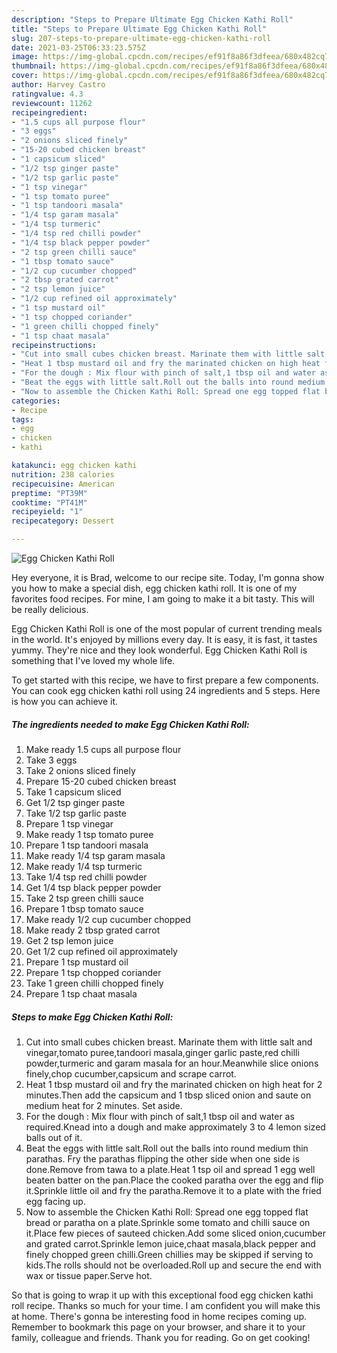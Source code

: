 ```yaml
---
description: "Steps to Prepare Ultimate Egg Chicken Kathi Roll"
title: "Steps to Prepare Ultimate Egg Chicken Kathi Roll"
slug: 207-steps-to-prepare-ultimate-egg-chicken-kathi-roll
date: 2021-03-25T06:33:23.575Z
image: https://img-global.cpcdn.com/recipes/ef91f8a86f3dfeea/680x482cq70/egg-chicken-kathi-roll-recipe-main-photo.jpg
thumbnail: https://img-global.cpcdn.com/recipes/ef91f8a86f3dfeea/680x482cq70/egg-chicken-kathi-roll-recipe-main-photo.jpg
cover: https://img-global.cpcdn.com/recipes/ef91f8a86f3dfeea/680x482cq70/egg-chicken-kathi-roll-recipe-main-photo.jpg
author: Harvey Castro
ratingvalue: 4.3
reviewcount: 11262
recipeingredient:
- "1.5 cups all purpose flour"
- "3 eggs"
- "2 onions sliced finely"
- "15-20 cubed chicken breast"
- "1 capsicum sliced"
- "1/2 tsp ginger paste"
- "1/2 tsp garlic paste"
- "1 tsp vinegar"
- "1 tsp tomato puree"
- "1 tsp tandoori masala"
- "1/4 tsp garam masala"
- "1/4 tsp turmeric"
- "1/4 tsp red chilli powder"
- "1/4 tsp black pepper powder"
- "2 tsp green chilli sauce"
- "1 tbsp tomato sauce"
- "1/2 cup cucumber chopped"
- "2 tbsp grated carrot"
- "2 tsp lemon juice"
- "1/2 cup refined oil approximately"
- "1 tsp mustard oil"
- "1 tsp chopped coriander"
- "1 green chilli chopped finely"
- "1 tsp chaat masala"
recipeinstructions:
- "Cut into small cubes chicken breast. Marinate them with little salt and vinegar,tomato puree,tandoori masala,ginger garlic paste,red chilli powder,turmeric and garam masala for an hour.Meanwhile slice onions finely,chop cucumber,capsicum and scrape carrot."
- "Heat 1 tbsp mustard oil and fry the marinated chicken on high heat for 2 minutes.Then add the capsicum and 1 tbsp sliced onion and saute on medium heat for 2 minutes. Set aside."
- "For the dough : Mix flour with pinch of salt,1 tbsp oil and water as required.Knead into a dough and make approximately 3 to 4 lemon sized balls out of it."
- "Beat the eggs with little salt.Roll out the balls into round medium thin parathas. Fry the parathas flipping the other side when one side is done.Remove from tawa to a plate.Heat 1 tsp oil and spread 1 egg well beaten batter on the pan.Place the cooked paratha over the egg and flip it.Sprinkle little oil and fry the paratha.Remove it to a plate with the fried egg facing up."
- "Now to assemble the Chicken Kathi Roll: Spread one egg topped flat bread or paratha on a plate.Sprinkle some tomato and chilli sauce on it.Place few pieces of sauteed chicken.Add some sliced onion,cucumber and grated carrot.Sprinkle lemon juice,chaat masala,black pepper and finely chopped green chilli.Green chillies may be skipped if serving to kids.The rolls should not be overloaded.Roll up and secure the end with wax or tissue paper.Serve hot."
categories:
- Recipe
tags:
- egg
- chicken
- kathi

katakunci: egg chicken kathi 
nutrition: 238 calories
recipecuisine: American
preptime: "PT39M"
cooktime: "PT41M"
recipeyield: "1"
recipecategory: Dessert

---
```



![Egg Chicken Kathi Roll](https://img-global.cpcdn.com/recipes/ef91f8a86f3dfeea/680x482cq70/egg-chicken-kathi-roll-recipe-main-photo.jpg)

Hey everyone, it is Brad, welcome to our recipe site. Today, I'm gonna show you how to make a special dish, egg chicken kathi roll. It is one of my favorites food recipes. For mine, I am going to make it a bit tasty. This will be really delicious.

Egg Chicken Kathi Roll is one of the most popular of current trending meals in the world. It's enjoyed by millions every day. It is easy, it is fast, it tastes yummy. They're nice and they look wonderful. Egg Chicken Kathi Roll is something that I've loved my whole life.




To get started with this recipe, we have to first prepare a few components. You can cook egg chicken kathi roll using 24 ingredients and 5 steps. Here is how you can achieve it.

<!--inarticleads1-->

##### The ingredients needed to make Egg Chicken Kathi Roll:

1. Make ready 1.5 cups all purpose flour
1. Take 3 eggs
1. Take 2 onions sliced finely
1. Prepare 15-20 cubed chicken breast
1. Take 1 capsicum sliced
1. Get 1/2 tsp ginger paste
1. Take 1/2 tsp garlic paste
1. Prepare 1 tsp vinegar
1. Make ready 1 tsp tomato puree
1. Prepare 1 tsp tandoori masala
1. Make ready 1/4 tsp garam masala
1. Make ready 1/4 tsp turmeric
1. Take 1/4 tsp red chilli powder
1. Get 1/4 tsp black pepper powder
1. Take 2 tsp green chilli sauce
1. Prepare 1 tbsp tomato sauce
1. Make ready 1/2 cup cucumber chopped
1. Make ready 2 tbsp grated carrot
1. Get 2 tsp lemon juice
1. Get 1/2 cup refined oil approximately
1. Prepare 1 tsp mustard oil
1. Prepare 1 tsp chopped coriander
1. Take 1 green chilli chopped finely
1. Prepare 1 tsp chaat masala




<!--inarticleads2-->

##### Steps to make Egg Chicken Kathi Roll:

1. Cut into small cubes chicken breast. Marinate them with little salt and vinegar,tomato puree,tandoori masala,ginger garlic paste,red chilli powder,turmeric and garam masala for an hour.Meanwhile slice onions finely,chop cucumber,capsicum and scrape carrot.
1. Heat 1 tbsp mustard oil and fry the marinated chicken on high heat for 2 minutes.Then add the capsicum and 1 tbsp sliced onion and saute on medium heat for 2 minutes. Set aside.
1. For the dough : Mix flour with pinch of salt,1 tbsp oil and water as required.Knead into a dough and make approximately 3 to 4 lemon sized balls out of it.
1. Beat the eggs with little salt.Roll out the balls into round medium thin parathas. Fry the parathas flipping the other side when one side is done.Remove from tawa to a plate.Heat 1 tsp oil and spread 1 egg well beaten batter on the pan.Place the cooked paratha over the egg and flip it.Sprinkle little oil and fry the paratha.Remove it to a plate with the fried egg facing up.
1. Now to assemble the Chicken Kathi Roll: Spread one egg topped flat bread or paratha on a plate.Sprinkle some tomato and chilli sauce on it.Place few pieces of sauteed chicken.Add some sliced onion,cucumber and grated carrot.Sprinkle lemon juice,chaat masala,black pepper and finely chopped green chilli.Green chillies may be skipped if serving to kids.The rolls should not be overloaded.Roll up and secure the end with wax or tissue paper.Serve hot.




So that is going to wrap it up with this exceptional food egg chicken kathi roll recipe. Thanks so much for your time. I am confident you will make this at home. There's gonna be interesting food in home recipes coming up. Remember to bookmark this page on your browser, and share it to your family, colleague and friends. Thank you for reading. Go on get cooking!
